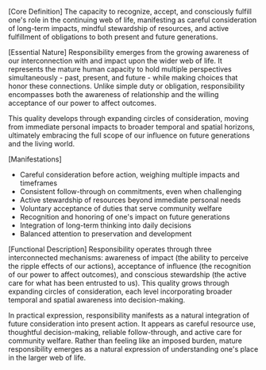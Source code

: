 [Core Definition]
The capacity to recognize, accept, and consciously fulfill one's role in the continuing web of life, manifesting as careful consideration of long-term impacts, mindful stewardship of resources, and active fulfillment of obligations to both present and future generations.

[Essential Nature]
Responsibility emerges from the growing awareness of our interconnection with and impact upon the wider web of life. It represents the mature human capacity to hold multiple perspectives simultaneously - past, present, and future - while making choices that honor these connections. Unlike simple duty or obligation, responsibility encompasses both the awareness of relationship and the willing acceptance of our power to affect outcomes.

This quality develops through expanding circles of consideration, moving from immediate personal impacts to broader temporal and spatial horizons, ultimately embracing the full scope of our influence on future generations and the living world.

[Manifestations]
- Careful consideration before action, weighing multiple impacts and timeframes
- Consistent follow-through on commitments, even when challenging
- Active stewardship of resources beyond immediate personal needs
- Voluntary acceptance of duties that serve community welfare
- Recognition and honoring of one's impact on future generations
- Integration of long-term thinking into daily decisions
- Balanced attention to preservation and development

[Functional Description]
Responsibility operates through three interconnected mechanisms: awareness of impact (the ability to perceive the ripple effects of our actions), acceptance of influence (the recognition of our power to affect outcomes), and conscious stewardship (the active care for what has been entrusted to us). This quality grows through expanding circles of consideration, each level incorporating broader temporal and spatial awareness into decision-making.

In practical expression, responsibility manifests as a natural integration of future consideration into present action. It appears as careful resource use, thoughtful decision-making, reliable follow-through, and active care for community welfare. Rather than feeling like an imposed burden, mature responsibility emerges as a natural expression of understanding one's place in the larger web of life.
